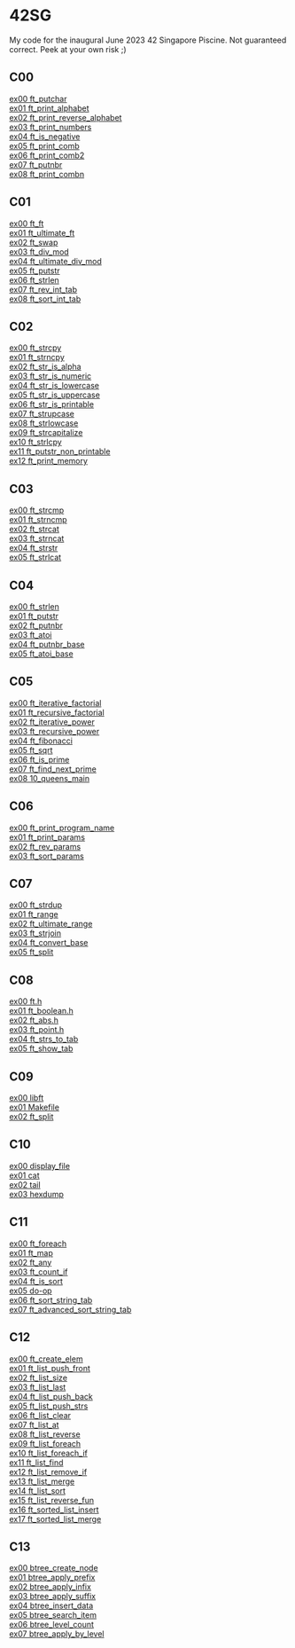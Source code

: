 # 42SG
My code for the inaugural June 2023 42 Singapore Piscine.
Not guaranteed correct. Peek at your own risk ;)
## C00
[ex00 ft_putchar](C00/ex00)\
[ex01 ft_print_alphabet](C00/ex01)\
[ex02 ft_print_reverse_alphabet](C00/ex02)\
[ex03 ft_print_numbers](C00/ex03)\
[ex04 ft_is_negative](C00/ex04)\
[ex05 ft_print_comb](C00/ex05)\
[ex06 ft_print_comb2](C00/ex06)\
[ex07 ft_putnbr](C00/ex07)\
[ex08 ft_print_combn](C00/ex08)
## C01
[ex00 ft_ft](C01/ex00)\
[ex01 ft_ultimate_ft](C01/ex01)\
[ex02 ft_swap](C01/ex02)\
[ex03 ft_div_mod](C01/ex03)\
[ex04 ft_ultimate_div_mod](C01/ex04)\
[ex05 ft_putstr](C01/ex05)\
[ex06 ft_strlen](C01/ex06)\
[ex07 ft_rev_int_tab](C01/ex07)\
[ex08 ft_sort_int_tab](C01/ex08)
## C02
[ex00 ft_strcpy](C02/ex00)\
[ex01 ft_strncpy](C02/ex01)\
[ex02 ft_str_is_alpha](C02/ex02)\
[ex03 ft_str_is_numeric](C02/ex03)\
[ex04 ft_str_is_lowercase](C02/ex04)\
[ex05 ft_str_is_uppercase](C02/ex05)\
[ex06 ft_str_is_printable](C02/ex06)\
[ex07 ft_strupcase](C02/ex07)\
[ex08 ft_strlowcase](C02/ex08)\
[ex09 ft_strcapitalize](C02/ex09)\
[ex10 ft_strlcpy](C02/ex10)\
[ex11 ft_putstr_non_printable](C02/ex11)\
[ex12 ft_print_memory](C02/ex12)
## C03
[ex00 ft_strcmp](C03/ex00)\
[ex01 ft_strncmp](C03/ex01)\
[ex02 ft_strcat](C03/ex02)\
[ex03 ft_strncat](C03/ex03)\
[ex04 ft_strstr](C03/ex04)\
[ex05 ft_strlcat](C03/ex05)
## C04
[ex00 ft_strlen](C04/ex00)\
[ex01 ft_putstr](C04/ex01)\
[ex02 ft_putnbr](C04/ex02)\
[ex03 ft_atoi](C04/ex03)\
[ex04 ft_putnbr_base](C04/ex04)\
[ex05 ft_atoi_base](C04/ex05)
## C05
[ex00 ft_iterative_factorial](C05/ex00)\
[ex01 ft_recursive_factorial](C05/ex01)\
[ex02 ft_iterative_power](C05/ex02)\
[ex03 ft_recursive_power](C05/ex03)\
[ex04 ft_fibonacci](C05/ex04)\
[ex05 ft_sqrt](C05/ex05)\
[ex06 ft_is_prime](C05/ex06)\
[ex07 ft_find_next_prime](C05/ex07)\
[ex08 10_queens_main](C05/ex08)
## C06
[ex00 ft_print_program_name](C06/ex00)\
[ex01 ft_print_params](C06/ex01)\
[ex02 ft_rev_params](C06/ex02)\
[ex03 ft_sort_params](C06/ex03)
## C07
[ex00 ft_strdup](C07/ex00)\
[ex01 ft_range](C07/ex01)\
[ex02 ft_ultimate_range](C07/ex02)\
[ex03 ft_strjoin](C07/ex03)\
[ex04 ft_convert_base](C07/ex04)\
[ex05 ft_split](C07/ex05)
## C08
[ex00 ft.h](C08/ex00)\
[ex01 ft_boolean.h](C08/ex01)\
[ex02 ft_abs.h](C08/ex02)\
[ex03 ft_point.h](C08/ex03)\
[ex04 ft_strs_to_tab](C08/ex04)\
[ex05 ft_show_tab](C08/ex05)
## C09
[ex00 libft](C09/ex00)\
[ex01 Makefile](C09/ex01)\
[ex02 ft_split](C09/ex02)
## C10
[ex00 display_file](C10/ex00)\
[ex01 cat](C10/ex01)\
[ex02 tail](C10/ex02)\
[ex03 hexdump](C10/ex03)
## C11
[ex00 ft_foreach](C11/ex00)\
[ex01 ft_map](C11/ex01)\
[ex02 ft_any](C11/ex02)\
[ex03 ft_count_if](C11/ex03)\
[ex04 ft_is_sort](C11/ex04)\
[ex05 do-op](C11/ex05)\
[ex06 ft_sort_string_tab](C11/ex06)\
[ex07 ft_advanced_sort_string_tab](C11/ex07)
## C12
[ex00 ft_create_elem](C12/ex00)\
[ex01 ft_list_push_front](C12/ex01)\
[ex02 ft_list_size](C12/ex02)\
[ex03 ft_list_last](C12/ex03)\
[ex04 ft_list_push_back](C12/ex04)\
[ex05 ft_list_push_strs](C12/ex05)\
[ex06 ft_list_clear](C12/ex06)\
[ex07 ft_list_at](C12/ex07)\
[ex08 ft_list_reverse](C12/ex08)\
[ex09 ft_list_foreach](C12/ex09)\
[ex10 ft_list_foreach_if](C12/ex10)\
[ex11 ft_list_find](C12/ex11)\
[ex12 ft_list_remove_if](C12/ex12)\
[ex13 ft_list_merge](C12/ex13)\
[ex14 ft_list_sort](C12/ex14)\
[ex15 ft_list_reverse_fun](C12/ex15)\
[ex16 ft_sorted_list_insert](C12/ex16)\
[ex17 ft_sorted_list_merge](C12/ex17)
## C13
[ex00 btree_create_node](C13/ex00)\
[ex01 btree_apply_prefix](C13/ex01)\
[ex02 btree_apply_infix](C13/ex02)\
[ex03 btree_apply_suffix](C13/ex03)\
[ex04 btree_insert_data](C13/ex04)\
[ex05 btree_search_item](C13/ex05)\
[ex06 btree_level_count](C13/ex06)\
[ex07 btree_apply_by_level](C13/ex07)

